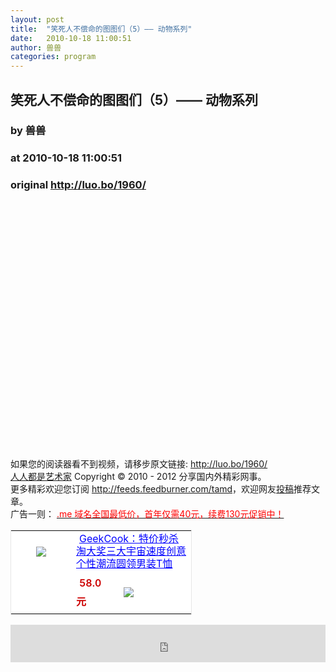 ```yaml
---
layout: post
title:  "笑死人不偿命的图图们（5）—— 动物系列"
date:   2010-10-18 11:00:51
author: 兽兽
categories: program
---
```


## 笑死人不偿命的图图们（5）—— 动物系列
### by 兽兽
### at 2010-10-18 11:00:51
### original <http://luo.bo/1960/>

<p><img src="http://dulei.si/files/f5c326ecfffeffaefd2fc185cf07f020.jpg" alt="" border="0"></p><p><img src="http://dulei.si/files/a4083f31e493078778db8fa86a24e83e.jpg" alt="" border="0"></p><p><img src="http://dulei.si/files/938b6e1acefe43500b01e83ac38c2618.jpg" alt="" border="0"><br> <span></span><br> <img src="http://dulei.si/files/d88ea47922d2d179f1696e4dd90f7cb4.jpg" alt="" border="0"></p><p><img src="http://dulei.si/files/39088ceb66b23a6e7d433c101d59105a.jpg" alt="" border="0"></p><p><img src="http://dulei.si/files/eb5c40d25b207bfc01ea7c294016bef9.jpg" alt="" border="0"></p><p><img src="http://dulei.si/files/28abafd0a4b0f9b74f49c66cc37186cc.jpg" alt="" border="0"></p><p><img src="http://dulei.si/files/a683a180525bbd529c47fee0fec3a9f3.jpg" alt="" border="0"></p><p><img src="http://dulei.si/files/187ae82f0f63b1a5fb462f9a16f89010.jpg" alt="" border="0"></p><p><img src="http://dulei.si/files/b3821f7340a2a5bf10167f89ea09648c.jpg" alt="" border="0"></p><p><img src="http://dulei.si/files/09663b8d958221566e873110d366120d.jpg" alt="" border="0"></p><p><img src="http://dulei.si/files/64e67a8ef6e96a5aceea0d9057354456.jpg" alt="" border="0"></p><p><img src="http://dulei.si/files/0e9c68e94c128445c9a3475c87396bb0.jpg" alt="" border="0"></p><p><img src="http://dulei.si/files/c3a0fca2f1aa2152f34e70a8cce47b90.jpg" alt="" border="0"></p><p><img src="http://dulei.si/files/60bea6a037bc5d3d3867be8b5a64a7cd.jpg" alt="" border="0"></p><p><img src="http://dulei.si/files/a73a9b1cdaf748cb788e3df4400798a2.jpg" alt="" border="0"></p><p><img src="http://dulei.si/files/6b47b8ea886ef3b6255c2bccd28ac515.jpg" alt="" border="0"></p><p><img src="http://dulei.si/files/68a93af7f1eb9b1d5ec7b64a15ef3a32.jpg" alt="" border="0"></p><p><img src="http://dulei.si/files/f2310fa8195f75c297d88e8336a82b2e.jpg" alt="" border="0"></p><p><img src="http://dulei.si/files/260519db7ae52da4e5b95b71850f47b0.jpg" alt="" border="0"></p><p><img src="http://dulei.si/files/aba8a0c514f6ad6814bf5e742ab14a64.jpg" alt="" border="0"></p><p><img src="http://dulei.si/files/51bdbcab2ad8996cbe5ddf8e106386e4.jpg" alt="" border="0"></p><p><img src="http://dulei.si/files/e3dc4a1c6fd14b6737cc4899dd1aa6b1.jpg" alt="" border="0"></p><p><img src="http://dulei.si/files/65801874ab7cea2492c62cf3618d48ba.jpg" alt="" border="0"></p><p><img src="http://dulei.si/files/15bfe49bea1d622905e4da186a574fe6.jpg" alt="" border="0"></p><p><img src="http://dulei.si/files/16f5aa4e1571620a3fe8678c39ad9dc7.jpg" alt="" border="0"></p><p><img src="http://dulei.si/files/ce12e4a7e407ae9a791898aaf254a9fe.jpg" alt="" border="0"></p><p><img src="http://dulei.si/files/e1133b4d4a7089bf2bdcba512d37c673.jpg" alt="" border="0"></p><p><img src="http://dulei.si/files/e5ca0562c8f5cbd7216308d4f742788e.jpg" alt="" border="0"></p><p>如果您的阅读器看不到视频，请移步原文链接: <a href="http://luo.bo/1960/">http://luo.bo/1960/</a> <br> <a href="http://luo.bo/">人人都是艺术家</a> Copyright ©   2010 - 2012 分享国内外精彩网事。<br> 更多精彩欢迎您订阅 <a href="http://feeds.feedburner.com/tamd">http://feeds.feedburner.com/tamd</a>，欢迎网友<a href="http://luo.bo/delivery/">投稿</a>推荐文章。<br> 广告一则： <a href="http://zi.mu/domain"><font color="red">.me 域名全国最低价，首年仅需40元，续费130元促销中！</font></a><br><table cellpadding="0" cellspacing="0" bgcolor="#FFFFFF" style="width:290px;border:1px solid #e6e6e6"><tr><td rowspan="2" align="center"><div style="margin:5px auto;width:80px;height:80px"><a href="http://zi.mu/ya3" style="width:80px;margin:0px;padding:0px;height:80px;overflow:hidden"><img style="margin:0px;border:none" src="http://dulei.si/files/e9e14ea3f1d7c1bacd4069361261b879.jpg"></a></div><div></div></td><td colspan="2"><a href="http://zi.mu/ya3" style="height:40px;width:180px;margin:5px;line-height:20px;color:#0000ff">GeekCook：特价秒杀淘大奖三大宇宙速度创意个性潮流圆领男装T恤</a></td></tr><tr><td> <span style="font-weight:600;margin:5px;line-height:30px;color:#cc0000">58.0元</span></td><td width="100px"><a href="http://zi.mu/ya3"><img name="" style="margin:0px;line-height:24px;vertical-align:text-bottom;border:none" src="http://dulei.si/files/264bdbc86a83b73bfc551a8f5bc15e26.gif"></a></td></tr></table> <p><iframe src="http://feedads.g.doubleclick.net/~ah/f/7sv1ooo89v8jfelhdjk8plpa64/468/60#http%3A%2F%2Fluo.bo%2F1960%2F" width="100%" height="60" frameborder="0" scrolling="no" marginwidth="0" marginheight="0"></iframe></p></p>